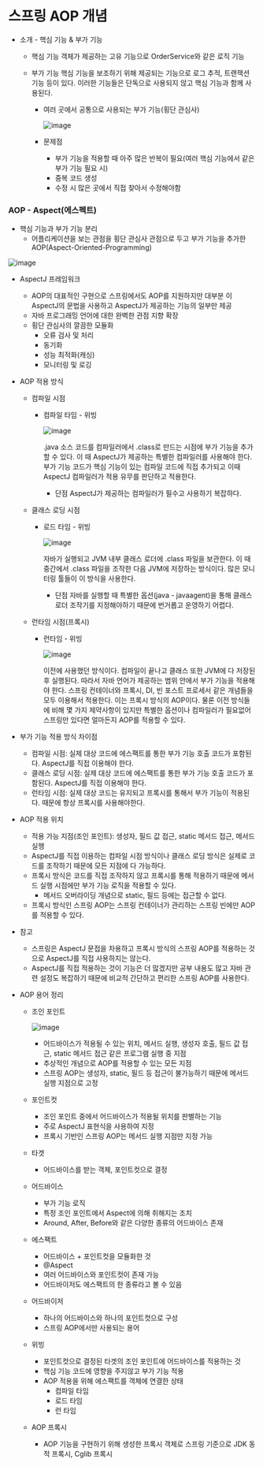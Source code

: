 # 스프링 AOP 개념

+ 소개 - 핵심 기능 & 부가 기능
  + 핵심 기능
    객체가 제공하는 고유 기능으로 OrderService와 같은 로직 기능
  + 부가 기능
    핵심 기능을 보조하기 위해 제공되는 기능으로 로그 추적, 트랜잭션 기능 등이 있다. 이러한 기능들은 단독으로 사용되지 않고 핵심 기능과 함께 사용된다.

    + 여러 곳에서 공통으로 사용되는 부가 기능(횡단 관심사)

      ![image](https://github.com/ManchanTime/study/assets/127479677/dc58d1e3-d319-4c45-ab9f-d7d47cef9bd9)

    + 문제점
      + 부가 기능을 적용할 때 아주 많은 반복이 필요(여러 핵심 기능에서 같은 부가 기능 필요 시)
      + 중복 코드 생성
      + 수정 시 많은 곳에서 직접 찾아서 수정해야함

### AOP - Aspect(에스펙트)

+ 핵심 기능과 부가 기능 분리
  + 어플리케이션을 보는 관점을 횡단 관심사 관점으로 두고 부가 기능을 추가한 AOP(Aspect-Oriented-Programming)
 
![image](https://github.com/ManchanTime/study/assets/127479677/dd25d879-8ef1-4bf3-8f12-250a34757bd5)

+ AspectJ 프레임워크
  + AOP의 대표적인 구현으로 스프링에서도 AOP를 지원하지만 대부분 이 AspectJ의 문법을 사용하고 AspectJ가 제공하는 기능의 일부만 제공
  + 자바 프로그래밍 언어에 대한 완벽한 관점 지향 확장
  + 횡단 관심사의 깔끔한 모듈화
    + 오류 검사 및 처리
    + 동기화
    + 성능 최적화(캐싱)
    + 모니터링 및 로깅
   
+ AOP 적용 방식
  + 컴파일 시점
    + 컴파일 타임 - 위빙

      ![image](https://github.com/ManchanTime/study/assets/127479677/462f90b7-18a8-4fd4-9d2b-68ff00244e74)

      .java 소스 코드를 컴파일러에서 .class로 만드는 시점에 부가 기능을 추가할 수 있다. 이 때 AspectJ가 제공하는 특별한 컴파일러를 사용해야 한다.
      부가 기능 코드가 핵심 기능이 있는 컴파일 코드에 직접 추가되고 이때 AspectJ 컴파일러가 적용 유무를 판단하고 적용한다.

      + 단점
        AspectJ가 제공하는 컴파일러가 필수고 사용하기 복잡하다.
    
  + 클래스 로딩 시점
    + 로드 타임 - 위빙

      ![image](https://github.com/ManchanTime/study/assets/127479677/54ac2ebb-caf6-469a-ad4e-edf40760b1e4)

      자바가 실행되고 JVM 내부 클래스 로더에 .class 파일을 보관한다. 이 때 중간에서 .class 파일을 조작한 다음 JVM에 저장하는 방식이다.
      많은 모니터링 툴들이 이 방식을 사용한다.

      + 단점
        자바를 실행할 때 특별한 옵션(java - javaagent)을 통해 클래스 로더 조작기를 지정해야하기 때문에 번거롭고 운영하기 어렵다.
        
  + 런타임 시점(프록시)
    + 런타임 - 위빙

      ![image](https://github.com/ManchanTime/study/assets/127479677/0909d96a-d3d7-4862-b90e-9e9fc850332d)

      이전에 사용했던 방식이다. 컴파일이 끝나고 클래스 또한 JVM에 다 저장된 후 실행된다. 따라서 자바 언어가 제공하는 범위 안에서 부가 기능을 적용해야 한다.
      스프링 컨테이너와 프록시, DI, 빈 포스트 프로세서 같은 개념들을 모두 이용해서 적용한다. 이는 프록시 방식의 AOP이다.
      물론 이전 방식들에 비해 몇 가지 제약사항이 있지만 특별한 옵션이나 컴파일러가 필요없어 스프링만 있다면 얼마든지 AOP를 적용할 수 있다.

+ 부가 기능 적용 방식 차이점
  + 컴파일 시점: 실제 대상 코드에 에스팩트를 통한 부가 기능 호출 코드가 포함된다. AspectJ를 직접 이용해야 한다.
  + 클래스 로딩 시점: 실제 대상 코드에 에스팩트를 통한 부가 기능 호출 코드가 포함된다. AspectJ를 직접 이용해야 한다.
  + 런타임 시점: 실제 대상 코드는 유지되고 프록시를 통해서 부가 기능이 적용된다. 때문에 항상 프록시를 사용해야한다.

+ AOP 적용 위치
  + 적용 가능 지점(조인 포인트): 생성자, 필드 값 접근, static 메서드 접근, 메서드 실행
  + AspectJ를 직접 이용하는 컴파일 시점 방식이나 클래스 로딩 방식은 실제로 코드를 조작하기 때문에 모든 지점에 다 가능하다.
  + 프록시 방식은 코드를 직접 조작하지 않고 프록시를 통해 적용하기 때문에 메서드 실행 시점에만 부가 기능 로직을 적용할 수 있다.
    + 메서드 오버라이딩 개념으로 static, 필드 등에는 접근할 수 없다.
  + 프록시 방식인 스프링 AOP는 스프링 컨테이너가 관리하는 스프링 빈에만 AOP를 적용할 수 있다.

+ 참고
  + 스프링은 AspectJ 문접을 차용하고 프록시 방식의 스프링 AOP를 적용하는 것으로 AspectJ를 직접 사용하지는 않는다.
  + AspectJ를 직접 적용하는 것이 기능은 더 많겠지만 공부 내용도 많고 자바 관련 설정도 복잡하기 때문에 비교적 간단하고 편리한 스프링 AOP를 사용한다.

+ AOP 용어 정리
  + 조인 포인트

    ![image](https://github.com/ManchanTime/study/assets/127479677/bf9d1903-a1d0-4a8c-8860-ff1b6d560de8)

    + 어드바이스가 적용될 수 있는 위치, 메서드 실행, 생성자 호출, 필드 값 접근, static 메서드 접근 같은 프로그램 실행 중 지점
    + 추상적인 개념으로 AOP를 적용할 수 있는 모든 지점
    + 스프링 AOP는 생성자, static, 필드 등 접근이 불가능하기 때문에 메서드 실행 지점으로 고정

  + 포인트컷
    + 조인 포인트 중에서 어드바이스가 적용될 위치를 판별하는 기능
    + 주로 AspectJ 표현식을 사용하여 지정
    + 프록시 기반인 스프링 AOP는 메서드 실행 지점만 지정 가능

  + 타겟
    + 어드바이스를 받는 객체, 포인트컷으로 결정

  + 어드바이스
    + 부가 기능 로직
    + 특정 조인 포인트에서 Aspect에 의해 취해지는 조치
    + Around, After, Before와 같은 다양한 종류의 어드바이스 존재

  + 에스팩트
    + 어드바이스 + 포인트컷을 모듈화한 것
    + @Aspect
    + 여러 어드바이스와 포인트컷이 존재 가능
    + 어드바이저도 에스팩트의 한 종류라고 볼 수 있음
    
  + 어드바이저
    + 하나의 어드바이스와 하나의 포인트컷으로 구성
    + 스프링 AOP에서만 사용되는 용어

  + 위빙
    + 포인트컷으로 결정된 타겟의 조인 포인트에 어드바이스를 적용하는 것
    + 핵심 기능 코드에 영향을 주지않고 부가 기능 적용
    + AOP 적용을 위해 에스팩트를 객체에 연결한 상태
      + 컴파일 타임
      + 로드 타임
      + 런 타임
     
  + AOP 프록시
    + AOP 기능을 구현하기 위해 생성한 프록시 객체로 스프링 기준으로 JDK 동적 프록시, Cglib 프록시
      
